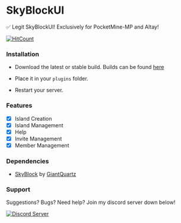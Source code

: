 # SkyBlockUI
✅ Legit SkyBlockUI! Exclusively for PocketMine-MP and Altay!

[![HitCount](http://hits.dwyl.io/TheRealKizu/SkyBlockUI.svg)](http://hits.dwyl.io/TheRealKizu/SkyBlockUI)

### Installation

- Download the latest or stable build. Builds can be found [here](https://github.com/TheRealKizu/SkyBlockUI/releases)

- Place it in your `plugins` folder.

- Restart your server.

### Features

- [x] Island Creation
- [x] Island Management
- [x] Help
- [x] Invite Management
- [x] Member Management

### Dependencies

- [SkyBlock](https://poggit.pmmp.io/p/SkyBlock/2.3.3) by [GiantQuartz](https://github.com/GiantQuartz)

### Support

Suggestions? Bugs? Need help? Join my discord server down below!

<a href="https://discord.gg/Uey3p68"><img src="https://discordapp.com/api/guilds/638310885118574602/embed.png" alt="Discord Server"/></a>
